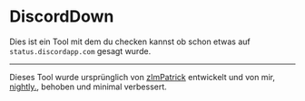 # DiscordDown
Dies ist ein Tool mit dem du checken kannst ob schon etwas auf `status.discordapp.com` gesagt wurde.

---

Dieses Tool wurde ursprünglich von [zImPatrick](https://github.com/zImPatrick) entwickelt und von mir, [nightly.](https://twitter.com/nightlyonie), behoben und minimal verbessert.
